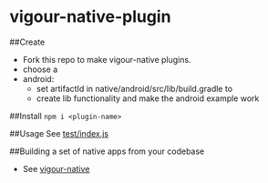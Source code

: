 # vigour-native-plugin

##Create
- Fork this repo to make vigour-native plugins.
- choose a <plugin-name>
- android:
  - set artifactId in native/android/src/lib/build.gradle to <plugin-name>
  - create lib functionality and make the android example work

##Install
`npm i <plugin-name>`

##Usage
See [test/index.js](test/index.js)

##Building a set of native apps from your codebase
- See [vigour-native](https://github.com/vigour-io/vigour-native)
